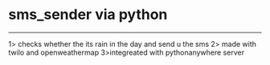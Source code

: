 # sms_sender via python
----------------
1> checks whether the its rain in the day and send u the sms
2> made with twilo and openweathermap
3>integreated with pythonanywhere server
